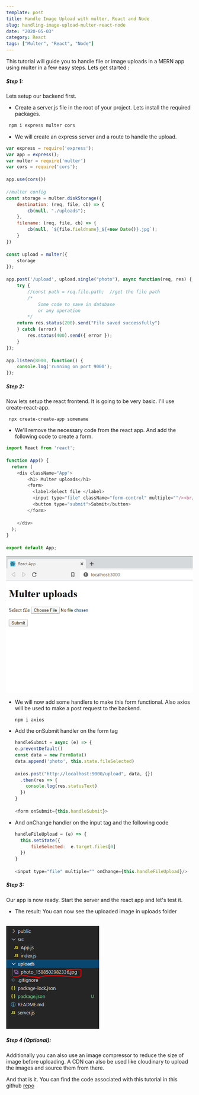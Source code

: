 ```yaml
---
template: post
title: Handle Image Upload with multer, React and Node
slug: handling-image-upload-multer-react-node
date: "2020-05-03"
category: React
tags: ["Multer", "React", "Node"]
---
```


This tutorial will guide you to handle file or image uploads in a MERN app using multer in a few easy steps.
Lets get started : 

##### Step 1: 
Lets setup our backend first.
+ Create a server.js file in the root of your project. Lets install the required packages.
```javascript
 npm i express multer cors
 ```
 + We will create an express server and a route to handle the upload.
```javascript
var express = require('express');
var app = express();
var multer = require('multer')
var cors = require('cors');

app.use(cors())

//multer config
const storage = multer.diskStorage({
    destination: (req, file, cb) => {
        cb(null, "./uploads");
    },
    filename: (req, file, cb) => {
        cb(null, `${file.fieldname}_${+new Date()}.jpg`);
    }
})

const upload = multer({
    storage
});

app.post('/upload', upload.single("photo"), async function(req, res) {
    try {
        //const path = req.file.path;  //get the file path
        /* 
            Some code to save in database
            or any operation
        */
    return res.status(200).send("File saved successfully")
    } catch (error) {
        res.status(400).send({ error });
    }
});

app.listen(8000, function() {
    console.log('running on port 9000');
});
```
##### Step 2: 
Now lets setup the react frontend. It is going to be very basic. I'll use create-react-app.
```
 npx create-create-app somename
```
- We'll remove the necessary code from the react app. And add the following code to create a form.

```javascript
import React from 'react';

function App() {
  return (
    <div className="App">
        <h1> Multer uploads</h1>
        <form>
          <label>Select file </label>
          <input type="file" className="form-control" multiple=""/><br/><br/>
          <button type="submit">Submit</button>
        </form>
      
    </div>
  );
}

export default App;
```
<img src="screen1.png">  
  <br/>

- We will now add some handlers to make this form functional. Also axios will be used to make a post request to the backend.
    ``` 
    npm i axios
    ```
- Add the onSubmit handler on the form tag
    ```javascript
    handleSubmit = async (e) => {
    e.preventDefault()
    const data = new FormData()
    data.append('photo', this.state.fileSelected)

    axios.post("http://localhost:9000/upload", data, {})
      .then(res => { 
        console.log(res.statusText)
      })
    }

    <form onSubmit={this.handleSubmit}>
    ```
- And onChange handler on the input tag and the following code
    ```javascript
    handleFileUpload = (e) => {
      this.setState({
          fileSelected:  e.target.files[0]
      })
    }

    <input type="file" multiple="" onChange={this.handleFileUpload}/>

    ```
##### Step 3:
Our app is now ready. Start the server and the react app and let's test it. 

- The result: You can now see the uploaded image in uploads folder
<br>
  <img src="screen2.png">

##### Step 4 (Optional):
Additionally you can also use an image compressor to reduce the size of image before uploading.
A CDN can also be used like cloudinary to upload the images and source them from there.

And that is it. You can find the code associated with this tutorial in this github <a href="https://github.com/muzammil-khan-vst-au4/imageUpload-tutorial" target="_blank">repo</a>
